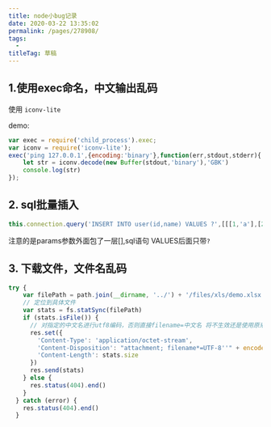 ```yaml
---
title: node小bug记录
date: 2020-03-22 13:35:02
permalink: /pages/278908/
tags: 
  - 
titleTag: 草稿
---
```

## 1.使用exec命名，中文输出乱码

使用 `iconv-lite`

demo:

```js
var exec = require('child_process').exec;
var iconv = require('iconv-lite');
exec('ping 127.0.0.1',{encoding:'binary'},function(err,stdout,stderr){
    let str = iconv.decode(new Buffer(stdout,'binary'),'GBK')
    console.log(str)
});
```

## 2. sql批量插入

```js
this.connection.query('INSERT INTO user(id,name) VALUES ?',[[[1,'a'],[2,'b']]])
```

注意的是params参数外面包了一层[],sql语句 VALUES后面只带`?`

## 3. 下载文件，文件名乱码

```js
try {
    var filePath = path.join(__dirname, '../') + '/files/xls/demo.xlsx'
    // 定位到具体文件
    var stats = fs.statSync(filePath)
    if (stats.isFile()) {
      // 对指定的中文名进行utf8编码，否则直接filename=中文名 将不生效还是使用原来文件名
      res.set({
        'Content-Type': 'application/octet-stream',
        'Content-Disposition': "attachment; filename*=UTF-8''" + encodeURI('App提交模板.xlsx'),
        'Content-Length': stats.size
      })
      res.send(stats)
    } else {
      res.status(404).end()
    }
  } catch (error) {
    res.status(404).end()
  }
```
